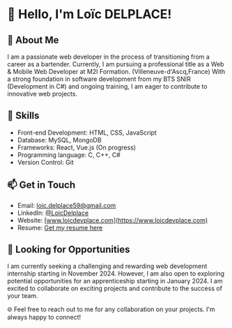 # 👋 Hello, I'm Loïc DELPLACE!

## 🌟 About Me
I am a passionate web developer in the process of transitioning from a career as a bartender.
Currently, I am pursuing a professional title as a Web & Mobile Web Developer at M2I Formation. (Villeneuve-d'Ascq,France)
With a strong foundation in software development from my BTS SNIR (Development in C#) and ongoing training, I am eager to contribute to innovative web projects.

## 🚀 Skills
- Front-end Development: HTML, CSS, JavaScript
- Database: MySQL, MongoDB
- Frameworks: React, Vue.js (On progress)
- Programming language: C, C++, C#
- Version Control: Git

## 📫 Get in Touch
- Email: [loic.delplace59@gmail.com](mailto:loic.delplace59@gmail.com)
- LinkedIn: [@LoicDelplace](https://www.linkedin.com/in/loicdelplace/)
- Website: [www.loicdevplace.com](https://www.loicdevplace.com)
- Resume: [Get my resume here](https://www.loicdevplace.com/resume)

## 💼 Looking for Opportunities
I am currently seeking a challenging and rewarding web development internship starting in November 2024. However, I am also open to exploring potential opportunities for an apprenticeship starting in January 2024. I am excited to collaborate on exciting projects and contribute to the success of your team.

🌐 Feel free to reach out to me for any collaboration on your projects. I'm always happy to connect!

